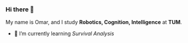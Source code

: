 ### Hi there 👋
My name is Omar, and I study **Robotics, Cognition, Intelligence** at **TUM**. 
- 🌱 I’m currently learning *Survival Analysis*
<!--
**3bsamad/3bsamad** is a ✨ _special_ ✨ repository because its `README.md` (this file) appears on your GitHub profile.

Here are some ideas to get you started:

- 🔭 I’m currently working on ...
- 🌱 I’m currently learning ...
- 👯 I’m looking to collaborate on ...
- 🤔 I’m looking for help with ...
- 💬 Ask me about ...
- 📫 How to reach me: ...
- ⚡ Fun fact: ...
-->
